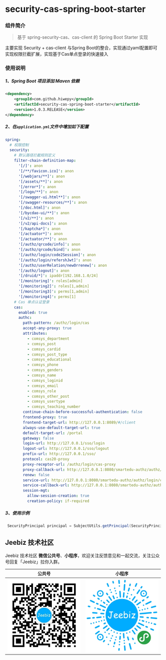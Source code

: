 # security-cas-spring-boot-starter

### 组件简介

> 基于 spring-security-cas、cas-client 的 Spring Boot Starter 实现

主要实现 Security + cas-client 与Spring Boot的整合，实现通过yaml配置即可实现权限拦截扩展，实现基于Cas单点登录的快速接入

### 使用说明

##### 1、Spring Boot 项目添加 Maven 依赖

``` xml
<dependency>
	<groupId>com.github.hiwepy</groupId>
	<artifactId>security-cas-spring-boot-starter</artifactId>
	<version>1.0.3.RELEASE</version>
</dependency>
```

##### 2、在`application.yml`文件中增加如下配置

```yaml
spring:
  # 权限控制
  security:
    # 默认路径拦截规则定义
    filter-chain-definition-map:
      '[/]': anon
      '[/**/favicon.ico]': anon
      '[/webjars/**]': anon
      '[/assets/**]': anon
      '[/error*]': anon
      '[/logo/**]': anon
      '[/swagger-ui.html**]': anon
      '[/swagger-resources/**]': anon
      '[/doc.html]': anon
      '[/bycdao-ui/**]': anon
      '[/v2/**]': anon
      '[/v2/api-docs]': anon
      '[/kaptcha*]': anon
      '[/actuator*]': anon
      '[/actuator/**]': anon
      '[/authz/qrcode/info]': anon
      '[/authz/qrcode/bind]': anon
      '[/authz/login/code2Session]': anon
      '[/authz/login/refershJwt]': anon
      '[/authz/userRelation/newOrrenew]': anon
      '[/authz/logout]': anon
      '[/druid/*]': ipaddr[192.168.1.0/24]
      '[/monitoring]': roles[admin]
      '[/monitoring2]': roles[1,admin]
      '[/monitoring3]': perms[1,admin]
      '[/monitoring4]': perms[1]
    # Cas 单点认证登录
    cas:
      enabled: true
      authc:
        path-pattern: /authz/login/cas
        accept-any-proxy: true
        attributes:
          - comsys_department
          - comsys_post
          - comsys_cardid
          - comsys_post_type
          - comsys_educational
          - comsys_phone
          - comsys_genders
          - comsys_name
          - comsys_loginid
          - comsys_email
          - comsys_role
          - comsys_other_post
          - comsys_usertype
          - comsys_teaching_number
        continue-chain-before-successful-authentication: false
        frontend-proxy: true
        frontend-target-url: http://127.0.0.1:8089/#/client
        always-use-default-target-url: true
        default-target-url: /portal
        gateway: false
        login-url: http://127.0.0.1/sso/login
        logout-url: http://127.0.0.1/sso/logout
        prefix-url: http://127.0.0.1/sso/
        protocol: cas20-proxy
        proxy-receptor-url: /authz/login/cas-proxy
        proxy-callback-url: http://127.0.0.1:8080/smartedu-authz/authz/login/cas-proxy
        renew: false
        service-url: http://127.0.0.1:8080/smartedu-authz/authz/login/cas
        service-callback-url: http://127.0.0.1:8080/smartedu-authz/authz/login/cas
        session-mgt:
          allow-session-creation: true
          creation-policy: if-required
```

##### 3、使用示例

```java
 SecurityPrincipal principal = SubjectUtils.getPrincipal(SecurityPrincipal.class);
```

## Jeebiz 技术社区

Jeebiz 技术社区 **微信公共号**、**小程序**，欢迎关注反馈意见和一起交流，关注公众号回复「Jeebiz」拉你入群。

|公共号|小程序|
|---|---|
| ![](https://raw.githubusercontent.com/hiwepy/static/main/images/qrcode_for_gh_1d965ea2dfd1_344.jpg)| ![](https://raw.githubusercontent.com/hiwepy/static/main/images/gh_09d7d00da63e_344.jpg)|

